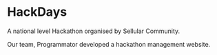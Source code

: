 # HackDays
A national level Hackathon organised by Sellular Community.

Our team, Programmator developed a hackathon management website.


